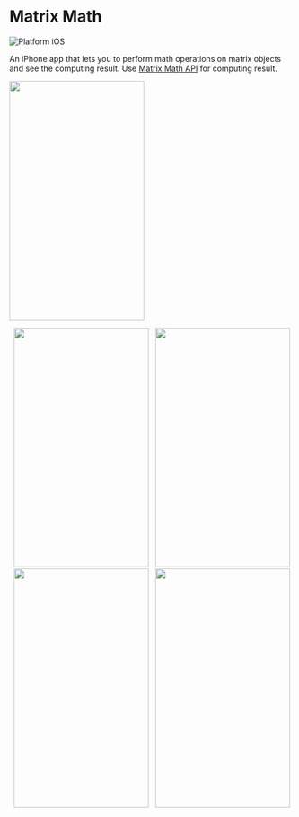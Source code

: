 # Matrix Math
![Platform iOS](https://img.shields.io/badge/platform-iOS-blue.svg)

An iPhone app that lets you to perform math operations on matrix objects and see the computing result.
Use [Matrix Math API](https://github.com/Umichata/Project_3A) for computing result.

<img src="https://github.com/vanyaland/MatrixMath/blob/master/Screenshots/iOS/operations_list.png"
width="240" height="426" >

<img src="https://github.com/vanyaland/MatrixMath/blob/master/Screenshots/iOS/addition.png"
width="240" height="426" hspace="8">
<img src="https://github.com/vanyaland/MatrixMath/blob/master/Screenshots/iOS/addition_computing.png"
width="240" height="426" >
<img src="https://github.com/vanyaland/MatrixMath/blob/master/Screenshots/iOS/addition_result.png"
width="240" height="426" hspace="8">
<img src="https://github.com/vanyaland/MatrixMath/blob/master/Screenshots/iOS/solve.png"
width="240" height="426" >
